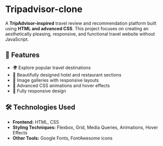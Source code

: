 # Tripadvisor-clone



A **TripAdvisor-inspired** travel review and recommendation platform built using **HTML and advanced CSS**. This project focuses on creating an aesthetically pleasing, responsive, and functional travel website without JavaScript.  

## 🚀 Features  
- 🌍 Explore popular travel destinations  
- 🏨 Beautifully designed hotel and restaurant sections  
- 📸 Image galleries with responsive layouts  
- 🎨 Advanced CSS animations and hover effects  
- 📱 Fully responsive design  

## 🛠️ Technologies Used  
- **Frontend:** HTML, CSS  
- **Styling Techniques:** Flexbox, Grid, Media Queries, Animations, Hover Effects  
- **Other Tools:** Google Fonts, FontAwesome icons
